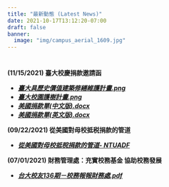 ```yaml
---
title: "最新動態 (Latest News)"
date: 2021-10-17T13:12:20-07:00
draft: false
banner:
  image: "img/campus_aerial_1609.jpg"
---
```

#
**(11/15/2021) 臺大校慶捐款邀請函**
  - ***[臺大具歷史價值建築修繕維護計畫.png](https://guanlinchao.github.io/files/三折頁新版彈簧二折(第二版)-02-01.png)***
  - ***[臺大校園護樹計畫.png](https://guanlinchao.github.io/files/三折頁新版彈簧二折(第二版)-02-02.png)***
  - ***[美國捐款單(中文版).docx](https://guanlinchao.github.io/files/美國中文版捐款單.docx)***
  - ***[美國捐款單(英文版).docx](https://guanlinchao.github.io/files/美國捐款單(英文版).docx)***

**(09/22/2021) 從美國對母校抵税捐款的管道**
- ***[從美國對母校抵稅捐款的管道- NTUADF](https://guanlinchao.github.io/files/NTUADF_Donation_Reminder_2021.pdf)***

**(07/01/2021) 財務管理處：充實校務基金 協助校務發展**
- ***[台大校友136期－校務報報財務處.pdf](https://guanlinchao.github.io/files/台大校友136期－校務報報財務處.pdf)***
